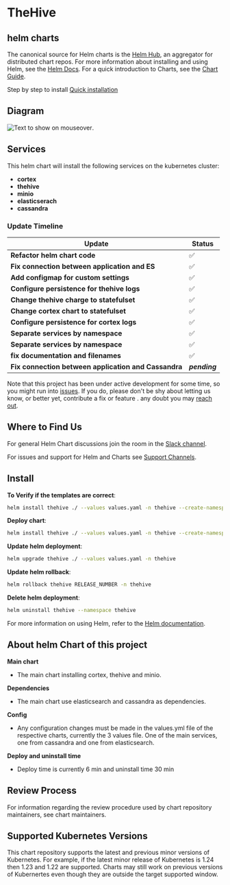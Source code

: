 # TheHive

## helm charts

The canonical source for Helm charts is the [Helm Hub](https://hub.helm.sh/), an aggregator for distributed chart repos.
For more information about installing and using Helm, see the
[Helm Docs](https://helm.sh/docs/). For a quick introduction to Charts, see the [Chart Guide](https://helm.sh/docs/topics/charts/).

Step by step to install [Quick installation](https://github.com/StrangeBeeCorp/helm-charts/tree/main#install)

## Diagram

![](https://res.cloudinary.com/drtwg9pdt/image/upload/v1655287944/diagram_iiqfzr.png "Text to show on mouseover").

## Services

This helm chart will install the following services on the kubernetes cluster:

- **cortex**
- **thehive**
- **minio**
- **elasticserach**
- **cassandra**

### Update Timeline

| Update                                               | Status             |
| ---------------------------------------------------- | ------------------ |
| **Refactor helm chart code**                         | :white_check_mark: |
| **Fix connection between application and ES**        | :white_check_mark: |
| **Add configmap for custom settings**                | :white_check_mark: |
| **Configure persistence for thehive logs**           | :white_check_mark: |
| **Change thehive charge to statefulset**             | :white_check_mark: |
| **Change cortex chart to statefulset**               | :white_check_mark: |
| **Configure persistence for cortex logs**            | :white_check_mark: |
| **Separate services by namespace**                   | :white_check_mark: |
| **Separate services by namespace**                   | :white_check_mark: |
| **fix documentation and filenames**                  | :white_check_mark: |
| **Fix connection between application and Cassandra** | _**pending**_      |

Note that this project has been under active development for some time, so you might run into [issues](https://github.com/StrangeBeeCorp/helm-charts/issues). If you do, please don't be shy about letting us know, or better yet, contribute a fix or feature . any doubt you may [reach out](#where-to-find-us).

## Where to Find Us

For general Helm Chart discussions join the room in the [Slack channel](https://ezops.slack.com/archives/C03DH7JBADR).

For issues and support for Helm and Charts see [Support Channels](CONTRIBUTING.md#support-channels).

## Install

**To Verify if the templates are correct**:

```bash
helm install thehive ./ --values values.yaml -n thehive --create-namespace --dry-run --debug && helm lint
```

**Deploy chart**:

```bash
helm install thehive ./ --values values.yaml -n thehive --create-namespace
```

**Update helm deployment**:

```bash
helm upgrade thehive ./ --values values.yaml -n thehive
```

**Update helm rollback**:

```bash
helm rollback thehive RELEASE_NUMBER -n thehive
```

**Delete helm deployment**:

```bash
helm uninstall thehive --namespace thehive
```

For more information on using Helm, refer to the [Helm documentation](https://github.com/kubernetes/helm#docs).

## About helm Chart of this project

**Main chart**

- The main chart installing cortex, thehive and minio.

**Dependencies**

- The main chart use elasticsearch and cassandra as dependencies.

**Config**

- Any configuration changes must be made in the values.yml file of the respective charts, currently the 3 values ​​file. One of the main services, one from cassandra and one from elasticsearch.

**Deploy and uninstall time**

- Deploy time is currently 6 min and uninstall time 30 min

## Review Process

For information regarding the review procedure used by chart repository maintainers, see chart maintainers.

## Supported Kubernetes Versions

This chart repository supports the latest and previous minor versions of Kubernetes. For example, if the latest minor release of Kubernetes is 1.24 then 1.23 and 1.22 are supported. Charts may still work on previous versions of Kubernertes even though they are outside the target supported window.
